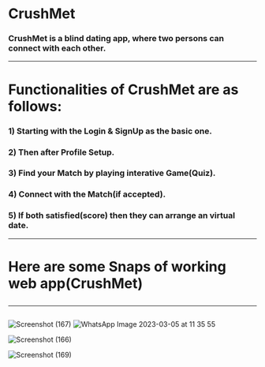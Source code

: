 # CrushMet

### CrushMet is a blind dating app, where two persons can connect with each other.<hr>
# Functionalities of CrushMet are as follows:
  ### 1) Starting with the Login & SignUp as the basic one.
 
  ### 2) Then after Profile Setup. 

  ### 3) Find your Match by playing interative Game(Quiz).
  
  ### 4) Connect with the Match(if accepted).
  ### 5) If both satisfied(score) then they can arrange an virtual date.
  <hr>
  
  # Here are some Snaps of working web app(CrushMet)<hr>
 ![Screenshot (167)](https://user-images.githubusercontent.com/61222981/222944327-437a7f3b-19f6-46d2-92a1-40b662e20ed0.png)
  ![WhatsApp Image 2023-03-05 at 11 35 55](https://user-images.githubusercontent.com/61222981/222944524-3492a7dc-c6a4-4100-b120-0d9399250e10.jpeg)

![Screenshot (166)](https://user-images.githubusercontent.com/61222981/222944350-23500c18-454f-416b-8ed1-4b81def8de79.png)

![Screenshot (169)](https://user-images.githubusercontent.com/61222981/222944358-748e29b2-e39e-4ec0-9902-5dfa0a882671.png)
